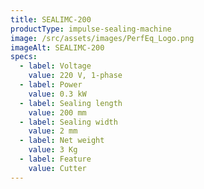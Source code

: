 ```yaml
---
title: SEALIMC-200
productType: impulse-sealing-machine
image: /src/assets/images/PerfEq_Logo.png
imageAlt: SEALIMC-200
specs:
  - label: Voltage
    value: 220 V, 1-phase
  - label: Power
    value: 0.3 kW
  - label: Sealing length
    value: 200 mm
  - label: Sealing width
    value: 2 mm
  - label: Net weight
    value: 3 Kg
  - label: Feature
    value: Cutter
---
```

